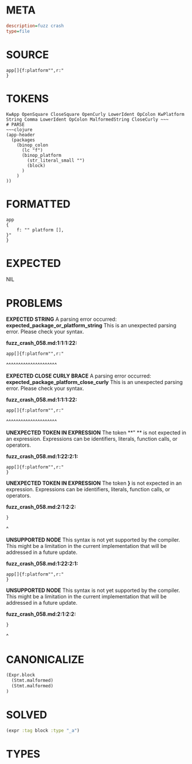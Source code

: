 # META
~~~ini
description=fuzz crash
type=file
~~~
# SOURCE
~~~roc
app[]{f:platform"",r:"
}
~~~
# TOKENS
~~~text
KwApp OpenSquare CloseSquare OpenCurly LowerIdent OpColon KwPlatform String Comma LowerIdent OpColon MalformedString CloseCurly ~~~
# PARSE
~~~clojure
(app-header
  (packages
    (binop_colon
      (lc "f")
      (binop_platform
        (str_literal_small "")
        (block)
      )
    )
))
~~~
# FORMATTED
~~~roc
app
{
	f: "" platform [],
}"
}
~~~
# EXPECTED
NIL
# PROBLEMS
**EXPECTED STRING**
A parsing error occurred: **expected_package_or_platform_string**
This is an unexpected parsing error. Please check your syntax.

**fuzz_crash_058.md:1:1:1:22:**
```roc
app[]{f:platform"",r:"
```
^^^^^^^^^^^^^^^^^^^^^


**EXPECTED CLOSE CURLY BRACE**
A parsing error occurred: **expected_package_platform_close_curly**
This is an unexpected parsing error. Please check your syntax.

**fuzz_crash_058.md:1:1:1:22:**
```roc
app[]{f:platform"",r:"
```
^^^^^^^^^^^^^^^^^^^^^


**UNEXPECTED TOKEN IN EXPRESSION**
The token **"
** is not expected in an expression.
Expressions can be identifiers, literals, function calls, or operators.

**fuzz_crash_058.md:1:22:2:1:**
```roc
app[]{f:platform"",r:"
}
```


**UNEXPECTED TOKEN IN EXPRESSION**
The token **}** is not expected in an expression.
Expressions can be identifiers, literals, function calls, or operators.

**fuzz_crash_058.md:2:1:2:2:**
```roc
}
```
^


**UNSUPPORTED NODE**
This syntax is not yet supported by the compiler.
This might be a limitation in the current implementation that will be addressed in a future update.

**fuzz_crash_058.md:1:22:2:1:**
```roc
app[]{f:platform"",r:"
}
```


**UNSUPPORTED NODE**
This syntax is not yet supported by the compiler.
This might be a limitation in the current implementation that will be addressed in a future update.

**fuzz_crash_058.md:2:1:2:2:**
```roc
}
```
^


# CANONICALIZE
~~~clojure
(Expr.block
  (Stmt.malformed)
  (Stmt.malformed)
)
~~~
# SOLVED
~~~clojure
(expr :tag block :type "_a")
~~~
# TYPES
~~~roc
~~~
